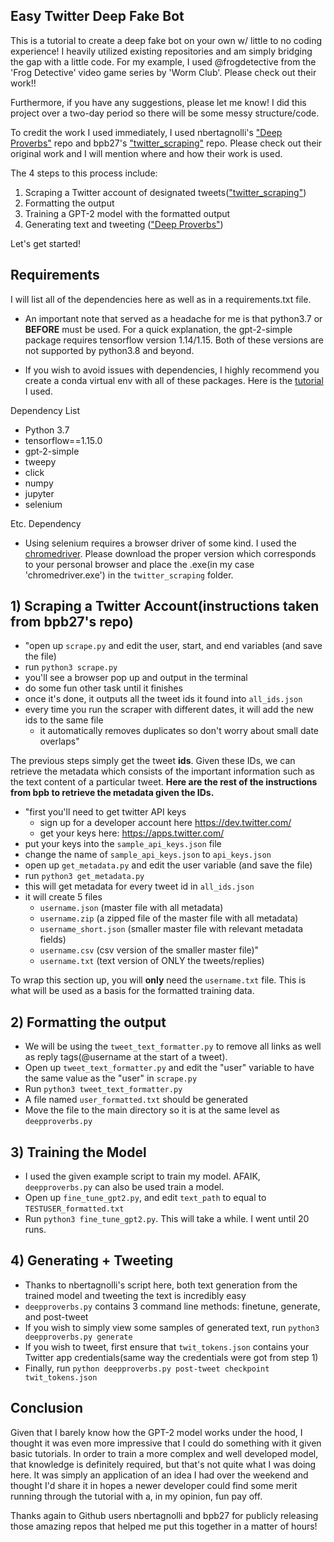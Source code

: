 ## Easy Twitter Deep Fake Bot

This is a tutorial to create a deep fake bot on your own w/ little to no coding experience! I heavily utilized existing repositories and am simply bridging the gap with a little code. For my example, I used @frogdetective from the 'Frog Detective' video game series by 'Worm Club'. Please check out their work!!

Furthermore, if you have any suggestions, please let me know! I did this project over a two-day period so there will be some messy structure/code.

To credit the work I used immediately, I used nbertagnolli's ["Deep Proverbs"](https://github.com/nbertagnolli/DeepProverbs) repo and bpb27's ["twitter_scraping"](https://github.com/bpb27/twitter_scraping) repo. Please check out their original work and I will mention where and how their work is used.

The 4 steps to this process include:
1) Scraping a Twitter account of designated tweets(["twitter_scraping"](https://github.com/bpb27/twitter_scraping))
2) Formatting the output
3) Training a GPT-2 model with the formatted output
4) Generating text and tweeting (["Deep Proverbs"](https://github.com/nbertagnolli/DeepProverbs))

Let's get started!

## Requirements

I will list all of the dependencies here as well as in a requirements.txt file.

- An important note that served as a headache for me is that python3.7 or **BEFORE** must be used. For a quick explanation, the gpt-2-simple package requires tensorflow version 1.14/1.15. Both of these versions are not supported by python3.8 and beyond.

- If you wish to avoid issues with dependencies, I highly recommend you create a conda virtual env with all of these packages. Here is the [tutorial](https://stackoverflow.com/questions/61491893/i-cannot-install-tensorflow-version-1-15-through-pip) I used.

Dependency List
- Python 3.7
- tensorflow==1.15.0
- gpt-2-simple
- tweepy
- click
- numpy
- jupyter
- selenium

Etc. Dependency
- Using selenium requires a browser driver of some kind. I used the [chromedriver](https://chromedriver.chromium.org/downloads). Please download the proper version which corresponds to your personal browser and place the .exe(in my case 'chromedriver.exe') in the `twitter_scraping` folder.

## 1) Scraping a Twitter Account(instructions taken from bpb27's repo)
- "open up `scrape.py` and edit the user, start, and end variables (and save the file)
- run `python3 scrape.py`
- you'll see a browser pop up and output in the terminal
- do some fun other task until it finishes
- once it's done, it outputs all the tweet ids it found into `all_ids.json`
- every time you run the scraper with different dates, it will add the new ids to the same file
  - it automatically removes duplicates so don't worry about small date overlaps"

The previous steps simply get the tweet **ids**. Given these IDs, we can retrieve the metadata which consists of the important information such as the text content of a particular tweet. **Here are the rest of the instructions from bpb to retrieve the metadata given the IDs.**

- "first you'll need to get twitter API keys
  - sign up for a developer account here https://dev.twitter.com/
  - get your keys here: https://apps.twitter.com/
- put your keys into the `sample_api_keys.json` file
- change the name of `sample_api_keys.json` to `api_keys.json`
- open up `get_metadata.py` and edit the user variable (and save the file)
- run `python3 get_metadata.py`
- this will get metadata for every tweet id in `all_ids.json`
- it will create 5 files
  - `username.json` (master file with all metadata)
  - `username.zip` (a zipped file of the master file with all metadata)
  - `username_short.json` (smaller master file with relevant metadata fields)
  - `username.csv` (csv version of the smaller master file)"
  - `username.txt` (text version of ONLY the tweets/replies)

To wrap this section up, you will **only** need the `username.txt` file. This is what will be used as a basis for the formatted training data.

## 2) Formatting the output
- We will be using the `tweet_text_formatter.py` to remove all links as well as reply tags(@username at the start of a tweet).
- Open up `tweet_text_formatter.py` and edit the "user" variable to have the same value as the "user" in `scrape.py`
- Run `python3 tweet_text_formatter.py`
- A file named `user_formatted.txt` should be generated
- Move the file to the main directory so it is at the same level as `deepproverbs.py`

## 3) Training the Model
- I used the given example script to train my model. AFAIK, `deepproverbs.py` can also be used train a model.
- Open up `fine_tune_gpt2.py`, and edit `text_path` to equal to `TESTUSER_formatted.txt`
- Run `python3 fine_tune_gpt2.py`. This will take a while. I went until 20 runs.

## 4) Generating + Tweeting
- Thanks to nbertagnolli's script here, both text generation from the trained model and tweeting the text is incredibly easy
- `deepproverbs.py` contains 3 command line methods: finetune, generate, and post-tweet
- If you wish to simply view some samples of generated text, run `python3 deepproverbs.py generate`
- If you wish to tweet, first ensure that `twit_tokens.json` contains your Twitter app credentials(same way the credentials were got from step 1)
- Finally, run `python deepproverbs.py post-tweet checkpoint twit_tokens.json`

## Conclusion
Given that I barely know how the GPT-2 model works under the hood, I thought it was even more impressive that I could do something with it given basic tutorials. In order to train a more complex and well developed model, that knowledge is definitely required, but that's not quite what I was doing here. It was simply an application of an idea I had over the weekend and thought I'd share it in hopes a newer developer could find some merit running through the tutorial with a, in my opinion, fun pay off.

Thanks again to Github users nbertagnolli and bpb27 for publicly releasing those amazing repos that helped me put this together in a matter of hours!